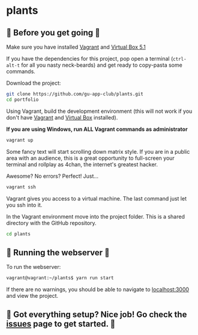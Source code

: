 # plants

## 🌱 Before you get going 🌱
Make sure you have installed [Vagrant](https://www.vagrantup.com/docs/installation/) and [Virtual Box 5.1](https://www.virtualbox.org/wiki/Downloads)

If you have the dependencies for this project, pop open a terminal (`ctrl-alt-t` for all you nasty neck-beards) and get ready to copy-pasta some commands.

Download the project:
```bash
git clone https://github.com/gu-app-club/plants.git
cd portfolio
```
Using Vagrant, build the development environment (this will not work if you don't have [Vagrant](https://www.vagrantup.com/docs/installation/) and [Virtual Box](https://www.virtualbox.org/wiki/Downloads) installed).

**If you are using Windows, run ALL Vagrant commands as administrator**
```bash
vagrant up
```
Some fancy text will start scrolling down matrix style. If you are in a public area with an audience, this is a great opportunity to full-screen your terminal and rollplay as 4chan, the internet's greatest hacker.

Awesome? No errors? Perfect! Just...
```bash
vagrant ssh
```
Vagrant gives you access to a virtual machine. The last command just let you ssh into it.

In the Vagrant environment move into the project folder. This is a shared directory with the GitHub repository.
```bash
cd plants
```
## 🌵 Running the webserver 🌵

To run the webserver:
``` bash
vagrant@vagrant:~/plants$ yarn run start
```
If there are no warnings, you should be able to navigate to [localhost:3000](http://localhost:3000) and view the project.

## 🍃 Got everything setup? Nice job! Go check the [issues](https://github.com/gu-app-club/plants/issues) page to get started. 🍃
